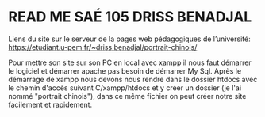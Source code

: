
# READ ME SAÉ 105 DRISS BENADJAL 

Liens du site sur le serveur de la pages web pédagogiques de l’université:
https://etudiant.u-pem.fr/~driss.benadjal/portrait-chinois/

Pour mettre son site sur son PC en local avec xampp il nous faut démarrer le logiciel et démarrer apache pas besoin de démarrer My Sql. Après le démarrage de xampp nous devons nous rendre dans le dossier htdocs avec le chemin d'accès suivant C/xampp/htdocs et y créer un dossier (je l'ai nommé "portrait chinois"), dans ce même fichier on peut créer notre site facilement et rapidement.